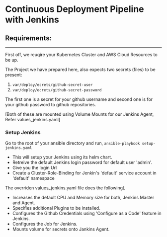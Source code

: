 # Continuous Deployment Pipeline with Jenkins

## Requirements:
---
 First off, we reuqire your Kubernetes Cluster and AWS Cloud Resources to be up.
 
 The Project we have prepared here, also expects two secrets (files) to be present:
 
 1. `var/deploy/ecrets/github-secret-user`
 2. `var/deploy/ecrets/github-secret-password`
 
 The first one is a secret for your github username and second one is for your github password to github repositories.
 
 [Both of these are mounted using Volume Mounts for our Jenkins Agent, Refer values_jenkins.yaml]
 
 ### Setup Jenkins
 
 Go to the root of your ansible directory and run, 
 `ansible-playbook setup-jenkins.yaml` 
 
 - This will setup your Jenkins using its helm chart.
 - Retreive the default Jenkins login password for default user 'admin'.
 - Give you the login Url
 - Create a Cluster-Role-Binding for Jenkin's 'default' service account in 'default' namespace
 
 The overriden values_jenkins.yaml file does the followingL
 
 - Increases the default CPU and Memory size for both, Jenkins Master and Agent.
 - Specifies additional Plugins to be installed.
 - Configures the Github Credentials using 'Configure as a Code' feature in Jenkins.
 - Configures the Job for Jenkins.
 - Mounts volume for secrets onto Jankins Agent.
  
  
 
 



